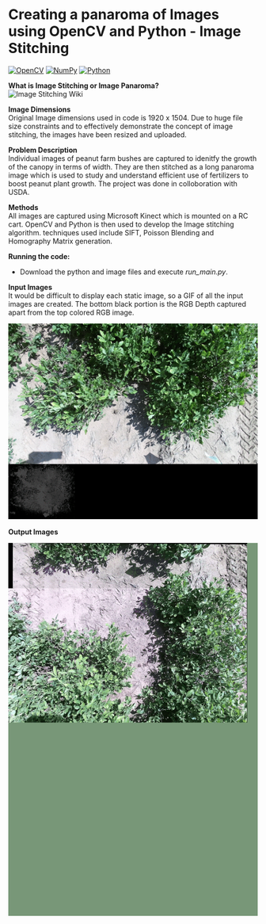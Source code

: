 # Creating a panaroma of Images using OpenCV and Python - Image Stitching

[![OpenCV](https://img.shields.io/badge/opencv-%23white.svg?style=for-the-badge&logo=opencv&logoColor=white)](https://opencv.org/) [![NumPy](https://img.shields.io/badge/numpy-%23013243.svg?style=for-the-badge&logo=numpy&logoColor=white)](http://numpy.org) [![Python](https://img.shields.io/badge/python-3670A0?style=for-the-badge&logo=python&logoColor=ffdd54)](https://www.python.org/)  

**What is Image Stitching or Image Panaroma?**  
![Image Stitching Wiki](https://en.wikipedia.org/wiki/Image_stitching)

**Image Dimensions**  
Original Image dimensions used in code is 1920 x 1504. Due to huge file size constraints and to effectively demonstrate the concept of image stitching, the images have been resized and uploaded.  


**Problem Description**  
Individual images of peanut farm bushes are captured to idenitfy the growth of the canopy in terms of width. They are then stitched as a long panaroma image which is used to study and understand efficient use of fertilizers to boost peanut plant growth. The project was done in colloboration with USDA.

**Methods**  
All images are captured using Microsoft Kinect which is mounted on a RC cart. OpenCV and Python is then used to develop the Image stitching algorithm. techniques used include SIFT, Poisson Blending and Homography Matrix generation.  

**Running the code:**
* Download the python and image files and execute *run_main.py*.


**Input Images**  
It would be difficult to display each static image, so a GIF of all the input images are created. The bottom black portion is the RGB Depth captured apart from the top colored RGB image.

![Input](https://github.com/ashwin4ever/Computer-Vision/blob/main/Image%20Stitching/panaroma_input.gif)  


**Output Images**  

![Output](https://github.com/ashwin4ever/Computer-Vision/blob/main/Image%20Stitching/panaroma_output.gif)








